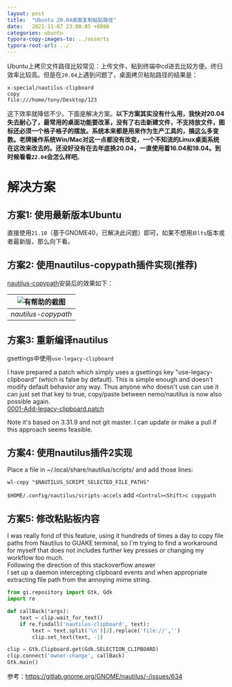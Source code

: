 ```yaml
---
layout: post
title:  "Ubuntu 20.04桌面复制粘贴路径"
date:   2021-11-07 23:00:05 +0800
categories: ubuntu
typora-copy-images-to: ../asserts
typora-root-url: ../
---
```


Ubuntu上拷贝文件路径比较常见：上传文件，粘到终端中cd进去比较方便。终归效率比较高。但是在`20.04`上遇到问题了，桌面拷贝粘贴路径的结果是：
```
x-special/nautilus-clipboard
copy
file:///home/tony/Desktop/123
```
这下效率就降低不少。下面是解决方案。**以下方案其实没有什么用，我快对20.04失去耐心了，最常用的桌面功能要改革，没有了右击新建文件，不支持放文件，图标还必须一个格子格子的摆放。系统本来都是用来作为生产工具的，搞这么多变数。老牌操作系统Win/Mac对这一点都没有改变，一个不知流的Linux桌面系统在这改来改去的。还没好没有在去年底换20.04，一直使用着16.04和18.04。到时候看看`22.04`会怎么样吧**。

# 解决方案

## 方案1: 使用最新版本Ubuntu   
直接使用`21.10`（基于GNOME40，已解决此问题）即可，如果不想用`非lts`版本或者最新版，那么向下看。

## 方案2: 使用nautilus-copypath插件实现(推荐)
[nautilus-copypath][1]安装后的效果如下：

| ![有帮助的截图](/assets/nautilus-copypath.png) | 
|:--:| 
| *nautilus-copypath* |

## 方案3: 重新编译nautilus   
gsettings中使用`use-legacy-clipboard`

I have prepared a patch which simply uses a gsettings key "use-legacy-clipboard" (which is false by default). This is simple enough and doesn't modify default behavior any way. Thus anyone who doesn't use can use it can just set that key to true, copy/paste between nemo/nautilus is now also possible again.  
[0001-Add-legacy-clipboard.patch][2]

Note it's based on 3.31.9 and not git master. I can update or make a pull if this approach seems feasible.

## 方案4: 使用nautilus插件2实现   
Place a file in ~/.local/share/nautilus/scripts/ and add those lines:
```shell
wl-copy "$NAUTILUS_SCRIPT_SELECTED_FILE_PATHS"
```
`$HOME/.config/nautilus/scripts-accels` add `<Control><Shift>c copypath`
## 方案5: 修改粘贴板内容   
I was really fond of this feature, using it hundreds of times a day to copy file paths from Nautilus to GUAKE terminal, so I'm trying to find a workaround for myself that does not includes further key presses or changing my workflow too much.  
Following the direction of this stackoverflow answer  
I set up a daemon intercepting clipboard events and when appropriate extracting file path from the annoying mime string.

```python
from gi.repository import Gtk, Gdk
import re

def callBack(*args):
    text = clip.wait_for_text()
    if re.findall('nautilus-clipboard', text):
        text = text.split('\n')[2].replace('file://','')
        clip.set_text(text, -1)

clip = Gtk.Clipboard.get(Gdk.SELECTION_CLIPBOARD)
clip.connect('owner-change', callBack)
Gtk.main()

```


参考：https://gitlab.gnome.org/GNOME/nautilus/-/issues/634

[1]: https://github.com/ronen25/nautilus-copypath
[2]: https://gitlab.gnome.org/GNOME/nautilus/uploads/b5a39917a3f2c7f97423838044e6e150/0001-Add-legacy-clipboard.patch
